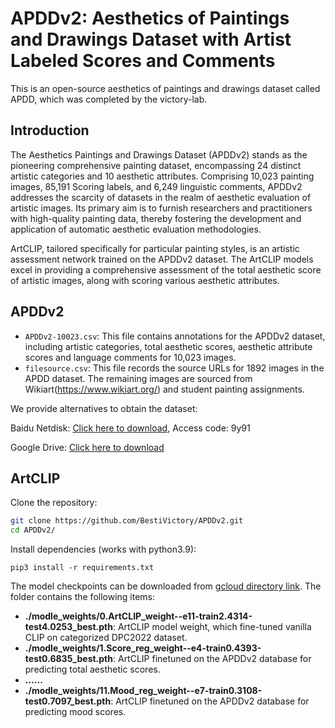 # APDDv2: Aesthetics of Paintings and Drawings Dataset with Artist Labeled Scores and Comments

This is an open-source aesthetics of paintings and drawings dataset called APDD, which was completed by the victory-lab.

## Introduction

The Aesthetics Paintings and Drawings Dataset (APDDv2) stands as the pioneering comprehensive painting dataset, encompassing 24 distinct artistic categories and 10 aesthetic attributes. Comprising 10,023 painting images, 85,191 Scoring labels, and 6,249 linguistic comments, APDDv2 addresses the scarcity of datasets in the realm of aesthetic evaluation of artistic images. Its primary aim is to furnish researchers and practitioners with high-quality painting data, thereby fostering the development and application of automatic aesthetic evaluation methodologies.

ArtCLIP, tailored specifically for particular painting styles, is an artistic assessment network trained on the APDDv2 dataset. The ArtCLIP models excel in providing a comprehensive assessment of the total aesthetic score of artistic images, along with scoring various aesthetic attributes.

## APDDv2

- `APDDv2-10023.csv`: This file contains annotations for the APDDv2 dataset, including artistic categories, total aesthetic scores, aesthetic attribute scores and language comments for 10,023 images.
- `filesource.csv`: This file records the source URLs for 1892 images in the APDD dataset. The remaining images are sourced from Wikiart(https://www.wikiart.org/) and student painting assignments.

We provide alternatives to obtain the dataset:

Baidu Netdisk: [Click here to download](https://drive.google.com/file/d/1ap5dhuEgpPC5PrJozAu2V), Access code: 9y91

Google Drive: [Click here to download](https://drive.google.com/file/d/1ap5dhuEgpPC5PrJozAu2VFmUNIRZrar2/view?usp=drive_link)

## ArtCLIP

Clone the repository:

```sh
git clone https://github.com/BestiVictory/APDDv2.git
cd APDDv2/
```

Install dependencies (works with python3.9):

```
pip3 install -r requirements.txt
```

The model checkpoints can be downloaded from 
[gcloud directory link](https://drive.google.com/drive/folders/1AOVKmSqZCW09J_Ypr7KzSYfRxQre-w_m?usp=drive_link).
The folder contains the following items:

-   **./modle_weights/0.ArtCLIP_weight--e11-train2.4314-test4.0253_best.pth**: ArtCLIP model weight, which fine-tuned vanilla CLIP on categorized DPC2022 dataset.
-   **./modle_weights/1.Score_reg_weight--e4-train0.4393-test0.6835_best.pth**: ArtCLIP finetuned on the APDDv2 database for predicting total aesthetic scores.
-    **......**
-   **./modle_weights/11.Mood_reg_weight--e7-train0.3108-test0.7097_best.pth**: ArtCLIP finetuned on the APDDv2 database for predicting mood scores.


